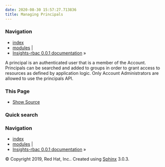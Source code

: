 ```yaml
---
date: 2020-08-30 15:57:27.713836
title: Managing Principals
---
```

### Navigation

  - [index](../../genindex/ "General Index")
  - [modules](../../py-modindex/ "Python Module Index") |
  - [Insights-rbac 0.0.1 documentation](../../index/) »


A principal is an authenticated user that is a member of the Account.
Principals can be searched and added to groups in order to grant access
to resources as defined by application logic. Only Account
Administrators are allowed to use the principals API.

### This Page

  - [Show Source](../../_sources/management/principal.rst.txt)

### Quick search

### Navigation

  - [index](../../genindex/ "General Index")
  - [modules](../../py-modindex/ "Python Module Index") |
  - [Insights-rbac 0.0.1 documentation](../../index/) »

© Copyright 2019, Red Hat, Inc.. Created using
[Sphinx](http://sphinx-doc.org/) 3.0.3.